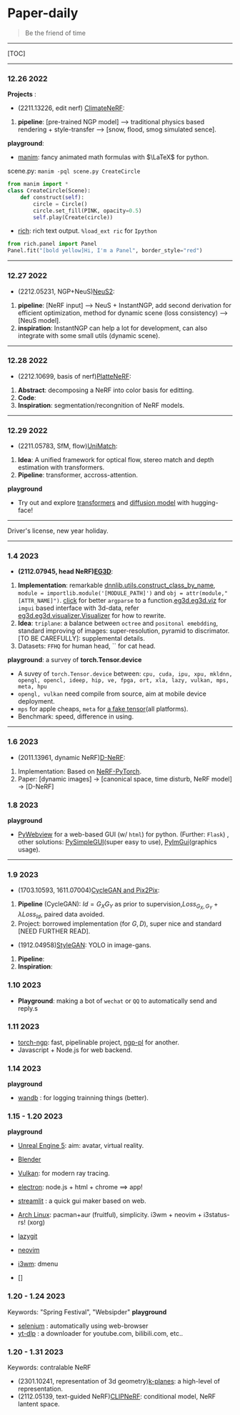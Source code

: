 # Paper-daily
<!-- ## Aim : recording footprint and introducing new ideas.
1. `Project`: paper rich in pipeline or combine somethig previously.
2. `Paper`: Methodology worth thinking twice.
3. `playground`: Packages / Libraries worth learning from. -->
<!-- Claim: Will read a paper carefully in 1~3 days. -->
> Be the friend of time
<!-- > The people who believe in miracle are those as great as miracle. -->
---
[TOC]

---
### 12.26 2022
**Projects** :
<!-- - (2112.09127, avatar) [ICON](https://github.com/YuliangXiu/ICON): Tutorialiable project for playing around with neural avatars. -->

- (2211.13226, edit nerf) [ClimateNeRF](https://climatenerf.github.io/): 
1. **pipeline**: [pre-trained NGP model] --> traditional physics based rendering + style-transfer --> [snow, flood, smog simulated sence].


**playground**:
- [manim](https://docs.manim.community/en/stable/guides/): fancy animated math formulas with $\LaTeX$ for python.

scene.py: `manim -pql scene.py CreateCircle`
```python 
from manim import *
class CreateCircle(Scene):
    def construct(self):
        circle = Circle()
        circle.set_fill(PINK, opacity=0.5)
        self.play(Create(circle))
```
- [rich](https://rich.readthedocs.io/en/stable/introduction.html): rich text output.  `%load_ext ric` for `Ipython`
```python
from rich.panel import Panel
Panel.fit("[bold yellow]Hi, I'm a Panel", border_style="red")
```
<!-- -  See your fancy `python` terminal output with [rich](https://github.com/Textualize/rich)!
- My pleasure to help the community for translation in docs one day... -->
---
### 12.27 2022
- (2212.05231, NGP+NeuS)[NeuS2](https://vcai.mpi-inf.mpg.de/projects/NeuS2/):
1. **pipeline**:  [NeRF input] --> NeuS + InstantNGP, add second derivation for efficient optimization, method for dynamic scene (loss consistency) --> [NeuS model].
2. **inspiration**: InstantNGP can help a lot for development, can also integrate with some small utils (dynamic scene).

---
### 12.28 2022
- (2212.10699, basis of nerf)[PlatteNeRF](https://arxiv.org/pdf/2212.10699.pdf): 
1. **Abstract**: decomposing a NeRF into color basis for editting.
2. **Code**: 
2. **Inspiration**: segmentation/recongnition of NeRF models.

---
### 12.29 2022
- (2211.05783, SfM, flow)[UniMatch](https://arxiv.org/abs/2211.05783): 
1. **Idea**: A unified framework for optical flow, stereo match and depth estimation with transformers.
2. **Pipeline**: transformer, accross-attention.
<!-- 3. **Inspiration** -->

**playground**
* Try out and explore [transformers](https://huggingface.co/docs/transformers/index) and [diffusion model](https://huggingface.co/docs/diffusers/quicktour) with hugging-face!

---
Driver's license, new year holiday.

--- 
### 1.4 2023

- **(2112.07945, head NeRF)[EG3D](https://github.com/NVlabs/eg3d)**: 
1. **Implementation**: remarkable [dnnlib.utils.construct_class_by_name](https://github.com/NVlabs/eg3d/blob/main/eg3d/dnnlib/util.py), `module = importlib.module('[MODULE_PATH]')` and `obj = attr(module,"[ATTR_NAME]")`. [click](https://click.palletsprojects.com/en/8.1.x/) for better `argparse` to a function.[eg3d.eg3d.viz](https://github.com/NVlabs/eg3d/tree/main/eg3d/viz) for `imgui` based interface with 3d-data, refer [eg3d.eg3d.visualizer.Visualizer](https://github.com/NVlabs/eg3d/blob/main/eg3d/visualizer.py) for how to rewrite. 
2. **Idea**: `triplane`: a balance between `octree` and `positonal emebdding`, standard improving of images: super-resolution, pyramid to discrimator. [TO BE CAREFULLY]: supplemental details.
3. Datasets: `FFHQ` for human head, `` for cat head.

**playground**: a survey of **torch.Tensor.device**
- A suvey of `torch.Tensor.device` between: `cpu, cuda, ipu, xpu, mkldnn, opengl, opencl, ideep, hip, ve, fpga, ort, xla, lazy, vulkan, mps, meta, hpu`
- `opengl, vulkan` need compile from source, aim at  mobile device deployment.
- `mps` for apple cheaps,  `meta` for [a fake tensor](https://huggingface.co/blog/accelerate-large-models)(all platforms).
- Benchmark: speed, difference in using.

--- 
### 1.6 2023
- (2011.13961, dynamic NeRF)[D-NeRF](https://github.com/albertpumarola/D-NeRF): 
1. Implementation: Based on [NeRF-PyTorch](https://github.com/yenchenlin/nerf-pytorch).
2. Paper: [dynamic images] -> [canonical space, time disturb, NeRF model] -> [D-NeRF]

### 1.8 2023
**playground**
- [PyWebview](https://pywebview.flowrl.com/guide/) for a web-based GUI (w/ `html`) for python. (Further: `Flask`) , other solutions: [PySimpleGUI](https://www.pysimplegui.org/en/latest/)(super easy to use), [PyImGui](https://pyimgui.readthedocs.io/en/latest/guide/first-steps.html)(graphics usage).

---
### 1.9 2023
- (1703.10593, 1611.07004)[CycleGAN and Pix2Pix](https://github.com/junyanz/pytorch-CycleGAN-and-pix2pix): 
1. **Pipeline** (CycleGAN): $Id = G_X G_Y$ as prior to supervision,$Loss_{G_X, G_Y} + \lambda Loss_{Id}$, paired data avoided.
2. Project: borrowed implementation (for $G, D$), super nice and standard [NEED FURTHER READ].

- (1912.04958)[StyleGAN](https://github.com/lucidrains/stylegan2-pytorch): YOLO in image-gans.
1. **Pipeline**: 
2. **Inspiration**: 

### 1.10 2023
* **Playground**: making a bot of `wechat` or `QQ` to automatically send and reply.s

### 1.11 2023
- [torch-ngp](): fast, pipelinable project, [ngp-pl]() for another.
- Javascript + Node.js for web backend.

### 1.14 2023
**playground**
- [wandb](https://wandb.ai) : for logging trainning things (better).

### 1.15 - 1.20 2023
**playground**

- [Unreal Engine 5](https://docs.unrealengine.com/4.27/zh-CN/): aim: avatar, virtual reality.
- [Blender]()
- [Vulkan](https://wiki.archlinux.org/title/Vulkan): for modern ray tracing.
- [electron](https://www.electronjs.org/zh/docs/latest/s): node.js + html + chrome ==> app!
- [streamlit](https://streamlit.io) : a quick gui maker based on web. 

- [Arch Linux](https://wiki.archlinux.org/): pacman+aur (fruitful), simplicity. i3wm + neovim + i3status-rs! (xorg)
- [lazygit]()
- [neovim]()
- [i3wm](): dmenu
- []

### 1.20 - 1.24 2023
Keywords: "Spring Festival", "Websipder"
**playground**

- [selenium]() : automatically using web-browser
- [yt-dlp]() : a downloader for youtube.com, bilibili.com, etc.. 

### 1.20 - 1.31 2023
Keywords: contralable NeRF

- (2301.10241, representation of 3d geometry)[k-planes](https://arxiv.org/pdf/2301.10241.pdf): a high-level of representation.
- (2112.05139, text-guided NeRF)[CLIPNeRF](https://arxiv.org/pdf/2112.05139.pdf): conditional model, NeRF lantent space.
